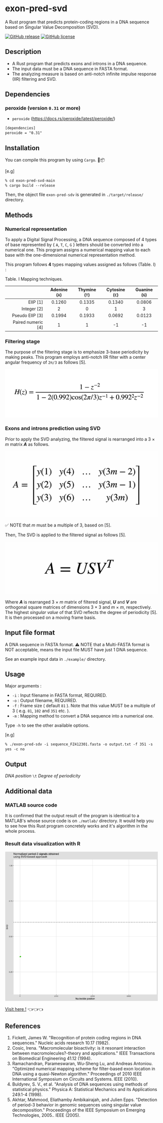 # exon-pred-svd 

A Rust program that predicts protein-coding regions in a DNA sequence based on Singular Value Decomposition (SVD). 

[![GitHub release](https://img.shields.io/badge/release-v0.1.10-brightgreen)](https://github.com/shin-kinos/exon-pred-svd/releases/tag/v0.1.10) [![GitHub license](https://img.shields.io/badge/LICENSE-MIT-blue)](https://github.com/shin-kinos/exon-pred-svd/blob/main/LICENSE) 

## Description 

* A Rust program that predicts exons and introns in a DNA sequence. 
* The input data must be a DNA sequence in FASTA format. 
* The analyzing measure is based on anti-notch infinite impulse response (IIR) filtering and SVD. 

## Dependencies 

### peroxide (version `0.31` or more) 

* `peroxide` (https://docs.rs/peroxide/latest/peroxide/) 

``` 
[dependencies]
peroxide = "0.31"
``` 

## Installation 

You can compile this program by using `Cargo`. 🦀📦 

[e.g] 

``` 
% cd exon-pred-svd-main
% cargo build --release 
``` 

Then, the object file `exon-pred-sdv` is generated in `./target/release/` directory. 

## Methods  

### Numerical representation 

To apply a Digital Signal Processing, a DNA sequence composed of 4 types of base represented by { `A`, `T`, `C`, `G` } letters should be converted into a numerical one. This program assigns a numerical mapping value to each base with the one-dimensional numerical representation method. 

This program follows **4** types mapping values assigned as follows (Table. Ⅰ) : 

Table. Ⅰ Mapping techniques. 

|                    | Adenine (`A`) | Thymine (`T`) | Cytosine (`C`) | Guanine (`G`) |
|               ---: |     :---:     |     :---:     |     :---:      |     :---:     |
|           EIIP [1] |     0.1260    |     0.1335    |     0.1340     |     0.0806    |
|        Integer [2] |     2         |     0         |     1          |     3         |
|    Pseudo EIIP [3] |     0.1994    |     0.1933    |     0.0692     |     0.0123    |
| Paired numeric [4] |     1         |     1         |     -1         |     -1        |

### Filtering stage 

The purpose of the filtering stage is to emphasize 3-base periodicity by making peaks. This program employs anti-notch IIR filter with a center angular frequency of `2π/3` as follows [5]. 

![ readme_image_01 ]( ./img/ReadmeImage01.jpeg ) 

### Exons and introns prediction using SVD 

Prior to apply the SVD analyzing, the filtered signal is rearranged into a 3 × *m* matrix ***A*** as follows.  

![ readme_image_02 ]( ./img/ReadmeImage02.jpeg )  

✅ NOTE that *m* must be a multiple of 3, based on [5].

Then, The SVD is applied to the filtered signal as follows [5]. 

![ readme_image_03 ]( ./img/ReadmeImage03.jpeg ) 

Where ***A*** is rearranged 3 × *m* matrix of filtered signal, ***U*** and ***V*** are orthogonal square matrices of dimensions 3 × 3 and *m* × *m*, respectively. The highest *singular value* of that SVD reflects the degree of periodicity [5]. It is then processed on a moving frame basis. 

## Input file format 

A DNA sequence in FASTA format. ⚠️ NOTE that a Multi-FASTA format is NOT acceptable, means the input file MUST have just 1 DNA sequence. 

See an example input data in `./example/` directory. 

## Usage 

Major arguments : 

* `-i` : Input filename in FASTA format, REQUIRED. 
* `-o` : Output filename, REQUIRED. 
* `-f` : Frame size ( default `81` ). Note that this value MUST be a multiple of 3 ( e.g. `81`, `102` and `351` etc. ). 
* `-m` : Mapping method to convert a DNA sequence into a numerical one. 

Type `-h` to see the other available options. 

[e.g] 

``` 
% ./exon-pred-sdv -i sequence_FZ412301.fasta -o output.txt -f 351 -s yes -c no
``` 

## Output  

*DNA position* `\t` *Degree of periodicity*

## Additional data 

### MATLAB source code 

It is confirmed that the output result of the program is identical to a MATLAB's whose source code is on `./matlab/` directory. It would help you to see how this Rust program concretely works and it's algorithm in the whole process. 

### Result data visualization with R 

![ readme_image_04 ]( ./img/PlotAnim.gif ) 

[Visit here !]( https://github.com/shin-kinos/exon-pred-svd/blob/main/r/lineplot_anim.r ) 👈👈👈 

## References 

1. Fickett, James W. "Recognition of protein coding regions in DNA sequences." Nucleic acids research 10.17 (1982).
2. Cosic, Irena. "Macromolecular bioactivity: is it resonant interaction between macromolecules?-theory and applications." IEEE Transactions on Biomedical Engineering 41.12 (1994). 
3. Ramachandran, Parameswaran, Wu-Sheng Lu, and Andreas Antoniou. "Optimized numerical mapping scheme for filter-based exon location in DNA using a quasi-Newton algorithm." Proceedings of 2010 IEEE International Symposium on Circuits and Systems. IEEE (2010). 
4. Buldyrev, S. V., et al. "Analysis of DNA sequences using methods of statistical physics." Physica A: Statistical Mechanics and its Applications 249.1-4 (1998). 
5. Akhtar, Mahmood, Eliathamby Ambikairajah, and Julien Epps. "Detection of period-3 behavior in genomic sequences using singular value decomposition." Proceedings of the IEEE Symposium on Emerging Technologies, 2005.. IEEE (2005). 
